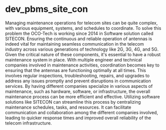 # dev_pbms_site_con

Managing maintenance operations for telecom sites can be quite complex, with various equipment, systems, and schedules to coordinate.
To solve this problem the OCO-Tech is working since 2014 in Software solution called SITECON.
Ensuring the continuous and reliable operation of antennas is indeed vital for maintaining seamless communication in the telecom industry across various generations of technology like 2G, 3G, 4G, and 5G. 
Given the critical nature of these components, it's essential to have a robust maintenance system in place. With multiple engineer and technical companies involved in maintenance activities, coordination
becomes key to ensuring that the antennas are functioning optimally at all times.
This involves regular inspections, troubleshooting, repairs, and upgrades to address any issues promptly and prevent disruptions in communication services. By having different companies specialize in various
aspects of maintenance, such as hardware, software, or infrastructure, the overall maintenance process can be more efficient and effective.
Utilizing software solutions like SITECON can streamline this process by centralizing maintenance schedules, tasks, and resources. 
It can facilitate communication and collaboration among the different companies involved, leading to quicker response times and 
improved overall reliability of the telecom infrastructure.

